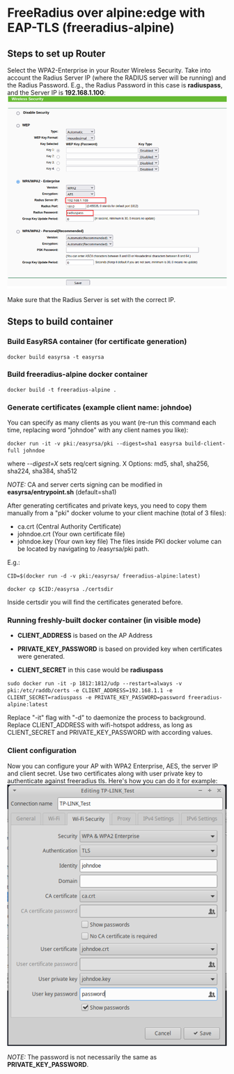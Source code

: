 # FreeRadius over alpine:edge with EAP-TLS (freeradius-alpine)

## Steps to set up Router
Select the WPA2-Enterprise in your Router Wireless Security. Take into account the Radius Server IP (where the RADIUS server will be running) and the Radius Password. E.g., the Radius Password in this case is **radiuspass**, and the Server IP is **192.168.1.100**:
![](imgs/RouterSetup.png)

Make sure that the Radius Server is set with the correct IP.

## Steps to build container

### Build EasyRSA container (for certificate generation)
```
docker build easyrsa -t easyrsa
```

### Build freeradius-alpine docker container
```
docker build -t freeradius-alpine .
```
### Generate certificates (example client name: johndoe)
You can specify as many clients as you want (re-run this command each time, replacing word "johndoe" with any client names you like):
```
docker run -it -v pki:/easyrsa/pki --digest=sha1 easyrsa build-client-full johndoe
```
where *--digest=X* sets req/cert signing. X Options: md5, sha1, sha256, sha224, sha384, sha512

*NOTE:* CA and server certs signing can be modified in **easyrsa/entrypoint.sh** (default=sha1)

After generating certificates and private keys, you need to copy them manually from a "pki" docker volume to your client machine (total of 3 files):
* ca.crt (Central Authority Certificate)
* johndoe.crt (Your own certificate file)
* johndoe.key (Your own key file)
The files inside PKI docker volume can be located by navigating to /easyrsa/pki path.

E.g.:
```
CID=$(docker run -d -v pki:/easyrsa/ freeradius-alpine:latest)
```
```
docker cp $CID:/easyrsa ./certsdir
```

Inside certsdir you will find the certificates generated before.

### Running freshly-built docker container (in visible mode)

* **CLIENT_ADDRESS** is based on the AP Address
* **PRIVATE_KEY_PASSWORD** is based on provided key when certificates were generated.

* **CLIENT_SECRET** in this case would be **radiuspass**
```
sudo docker run -it -p 1812:1812/udp --restart=always -v pki:/etc/raddb/certs -e CLIENT_ADDRESS=192.168.1.1 -e CLIENT_SECRET=radiuspass -e PRIVATE_KEY_PASSWORD=password freeradius-alpine:latest
```

Replace "-it" flag with "-d" to daemonize the process to background.
Replace CLIENT_ADDRESS with wifi-hotspot address, as long as CLIENT_SECRET and PRIVATE_KEY_PASSWORD with according values.

### Client configuration
Now you can configure your AP with WPA2 Enterprise, AES, the server IP and client secret.
Use two certificates along with user private key to authenticate against freeradius tls.
Here's how you can do it for example:
![](imgs/CPUAuthentication.png)

*NOTE:* The password is not necessarily the same as **PRIVATE_KEY_PASSWORD**.